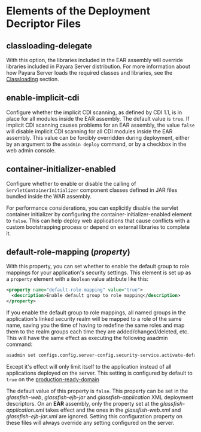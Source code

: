 # Elements of the Deployment Decriptor Files

## classloading-delegate
With this option, the libraries included in the EAR assembly will override libraries included in Payara Server distribution. 
For more information about how Payara Server loads the required classes and libraries, see the [Classloading](../classloading.md) section.

## enable-implicit-cdi

Configure whether the implicit CDI scanning, as defined by CDI 1.1, is in place for all modules inside the EAR assembly. The default value is `true`. 
If implicit CDI scanning causes problems for an EAR assembly, the value `false` will disable implicit CDI scanning for all CDI modules inside the EAR assembly. 
This value can be forcibly overridden during deployment, either by an argument to the `asadmin deploy` command, or by a checkbox in the web admin console.

## container-initializer-enabled

Configure whether to enable or disable the calling of `ServletContainerInitializer` component classes defined in JAR files bundled inside the WAR assembly.

For performance considerations, you can explicitly disable the servlet container initializer by configuring the container-initializer-enabled element to `false`. This can help deploy web applications that cause conflicts with a custom bootstrapping process or depend on external libraries to complete it.


## default-role-mapping (_property_)

With this property, you can set whether to enable the default group to role mappings for your application's security settings. This element is set up as a `property` element with a `Boolean` value attribute like this:

```xml
<property name="default-role-mapping" value="true">
  <description>Enable default group to role mapping</description>
</property>
```

If you enable the default group to role mappings, all named groups in the application's linked security realm will be mapped to a role of the same name, saving you the time of having to redefine the same roles and map them to the realm groups each time they are added/changed/deleted, etc. This will have the same effect as executing the following asadmin command:

```sh
asadmin set configs.config.server-config.security-service.activate-default-principal-to-role-mapping=true
```

Except it's effect will only limit itself to the application instead of all applications deployed on the server. This setting is configured by default to `true` on the [production-ready-domain](extended-documentation/production_ready_domain.md)

The default value of this property is `false`. This property can be set in the _glassfish-web_, _glassfish-ejb-jar_ and _glassfish-application_ XML deployment descriptors. On an **EAR** assembly, only the property set at the _glassfish-application.xml_ takes effect and the ones in the _glassfish-web.xml_ and _glassfish-ejb-jar.xml_ are ignored. Setting this configuration property on these files will always override any setting configured on the server.




